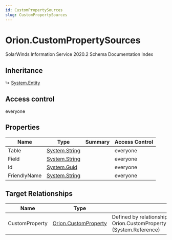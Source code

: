```yaml
---
id: CustomPropertySources
slug: CustomPropertySources
---
```


# Orion.CustomPropertySources

SolarWinds Information Service 2020.2 Schema Documentation Index

## Inheritance

↳ [System.Entity](./../System/Entity)

## Access control

everyone

## Properties

| Name | Type | Summary | Access Control |
| ------ | ------ | ------ | ------ |
| Table | [System.String](https://docs.microsoft.com/en-us/dotnet/api/system.string) |  | everyone |
| Field | [System.String](https://docs.microsoft.com/en-us/dotnet/api/system.string) |  | everyone |
| Id | [System.Guid](https://docs.microsoft.com/en-us/dotnet/api/system.guid) |  | everyone |
| FriendlyName | [System.String](https://docs.microsoft.com/en-us/dotnet/api/system.string) |  | everyone |

## Target Relationships

| Name | Type | Notes |
| ------ | ------ | ------ |
| CustomProperty | [Orion.CustomProperty](./../Orion/CustomProperty) | Defined by relationship Orion.CustomPropertyReferencesCustomPropertySources (System.Reference) |

